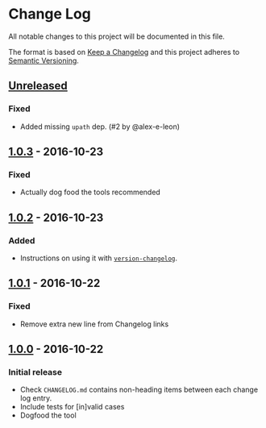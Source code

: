 # Change Log

All notable changes to this project will be documented in this file.

The format is based on [Keep a Changelog](http://keepachangelog.com/)
and this project adheres to [Semantic Versioning](http://semver.org/).

## [Unreleased][]

### Fixed

- Added missing `upath` dep. (#2 by @alex-e-leon)

## [1.0.3][] - 2016-10-23

### Fixed

- Actually dog food the tools recommended

## [1.0.2][] - 2016-10-23

### Added

- Instructions on using it with
  [`version-changelog`](https://github.com/jesstelford/version-changelog).

## [1.0.1][] - 2016-10-22

### Fixed

- Remove extra new line from Changelog links

## [1.0.0][] - 2016-10-22

### Initial release

- Check `CHANGELOG.md` contains non-heading items between each change log entry.
- Include tests for [in]valid cases
- Dogfood the tool

[Unreleased]: https://github.com/jesstelford/changelog-verify/compare/v1.0.3...HEAD
[1.0.3]: https://github.com/jesstelford/changelog-verify/compare/v1.0.2...v1.0.3
[1.0.2]: https://github.com/jesstelford/changelog-verify/compare/v1.0.1...v1.0.2
[1.0.1]: https://github.com/jesstelford/changelog-verify/compare/v1.0.0...v1.0.1
[1.0.0]: https://github.com/jesstelford/changelog-verify/compare/f95df583af4612319aad60e9957976a2c07e5bf2...v1.0.0
